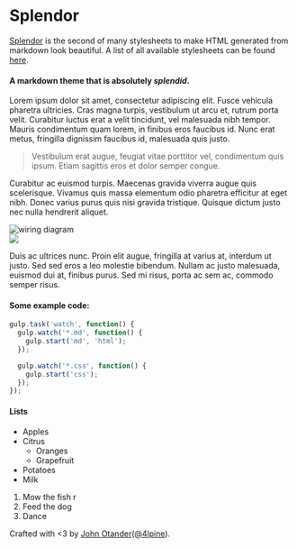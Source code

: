 # Splendor

[Splendor](https://github.com/markdowncss/splendor) is the second of many stylesheets to make HTML generated from
markdown look beautiful. A list of all available stylesheets can be found [here](https://github.com/markdowncss).

#### A markdown theme that is absolutely _splendid_.

Lorem ipsum dolor sit amet, consectetur adipiscing elit. Fusce vehicula pharetra ultricies. Cras magna turpis,
vestibulum ut arcu et, rutrum porta velit. Curabitur luctus erat a velit tincidunt, vel malesuada nibh tempor.
Mauris condimentum quam lorem, in finibus eros faucibus id. Nunc erat metus, fringilla dignissim faucibus id,
malesuada quis justo.

  > Vestibulum erat augue, feugiat vitae porttitor vel, condimentum quis ipsum. Etiam sagittis eros et dolor
  semper congue.

Curabitur ac euismod turpis. Maecenas gravida viverra augue quis scelerisque. Vivamus quis massa elementum odio
pharetra efficitur at eget nibh. Donec varius purus quis nisi gravida tristique. Quisque dictum justo nec nulla
hendrerit aliquet.

<div>
  <img src="wiring.png" alt="wiring diagram">
</div>
<div>
  <img src="https://cloud.githubusercontent.com/assets/1424573/4785631/dc5ddcd2-5d82-11e4-88a2-06fdabbe4fb8.png">
</div>

Duis ac ultrices nunc. Proin elit augue, fringilla at varius at, interdum ut justo. Sed sed eros a leo molestie
bibendum. Nullam ac justo malesuada, euismod dui at, finibus purus. Sed mi risus, porta ac sem ac, commodo
semper risus.

#### Some example code:

```js
gulp.task('watch', function() {
  gulp.watch('*.md', function() {
    gulp.start('md', 'html');
  });

  gulp.watch('*.css', function() {
    gulp.start('css');
  });
});
```

#### Lists

  * Apples
  * Citrus
    * Oranges
    * Grapefruit
  * Potatoes
  * Milk

  1. Mow the fish r
  2. Feed the dog
  3. Dance

Crafted with <3 by [John Otander](http://johnotander.com)([@4lpine](https://twitter.com/4lpine)).
